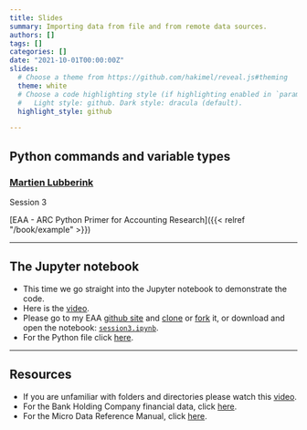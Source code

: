 ```yaml
---
title: Slides
summary: Importing data from file and from remote data sources.
authors: []
tags: []
categories: []
date: "2021-10-01T00:00:00Z"
slides:
  # Choose a theme from https://github.com/hakimel/reveal.js#theming
  theme: white
  # Choose a code highlighting style (if highlighting enabled in `params.toml`)
  #   Light style: github. Dark style: dracula (default).
  highlight_style: github

---
```


## Python commands and variable types

### [Martien Lubberink](https://people.wgtn.ac.nz/martien.lubberink/professional)

Session 3

[EAA - ARC Python Primer for Accounting Research]({{< relref "/book/example" >}})

---
## The Jupyter notebook

- This time we go straight into the Jupyter notebook to demonstrate the code.
- Here is the [video](https://vstream.au.panopto.com/Panopto/Pages/Viewer.aspx?id=a94034fb-2d1b-4de7-ab35-ade5016d0129). 
- Please go to my EAA [github site](https://github.com/blucap/EEA_Python_Primer) and [clone](https://docs.github.com/en/repositories/creating-and-managing-repositories/cloning-a-repository) or [fork](https://docs.github.com/en/get-started/quickstart/fork-a-repo) it, or download and open the notebook: [`session3.ipynb`](https://github.com/blucap/EEA_Python_Primer/blob/master/session3.ipynb).
- For the Python file click [here](https://github.com/blucap/EEA_Python_Primer/blob/master/session3_from_nb.py).


---
## Resources
- If you are unfamiliar with folders and directories please watch this [video](https://www.youtube.com/watch?v=JlwobCSFRBU).
- For the Bank Holding Company financial data, click [here](https://www.ffiec.gov/npw/FinancialReport/FinancialDataDownload?selectedyear=2020).
- For the Micro Data Reference Manual, click [here](https://www.federalreserve.gov/apps/mdrm/).

